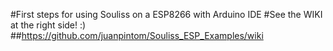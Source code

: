 #First steps for using Souliss on a ESP8266 with Arduino IDE
#See the WIKI at the right side! :)
##https://github.com/juanpintom/Souliss_ESP_Examples/wiki
